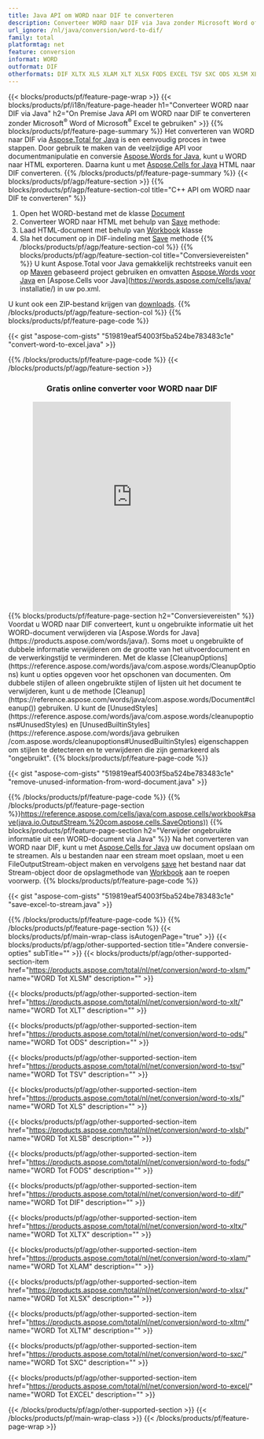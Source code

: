 ```yaml
---
title: Java API om WORD naar DIF te converteren
description: Converteer WORD naar DIF via Java zonder Microsoft Word of Microsoft Excel te gebruiken
url_ignore: /nl/java/conversion/word-to-dif/
family: total
platformtag: net
feature: conversion
informat: WORD
outformat: DIF
otherformats: DIF XLTX XLS XLAM XLT XLSX FODS EXCEL TSV SXC ODS XLSM XLTM XLSB
---
```

{{< blocks/products/pf/feature-page-wrap >}}
{{< blocks/products/pf/i18n/feature-page-header h1="Converteer WORD naar DIF via Java" h2="On Premise Java API om WORD naar DIF te converteren zonder Microsoft<sup>&reg;</sup> Word of Microsoft<sup>&reg;</sup> Excel te gebruiken" >}}
{{% blocks/products/pf/feature-page-summary %}}
Het converteren van WORD naar DIF via [Aspose.Total for Java](https://products.aspose.com/total/java/) is een eenvoudig proces in twee stappen. Door gebruik te maken van de veelzijdige API voor documentmanipulatie en conversie [Aspose.Words for Java](https://products.aspose.com/words/java/), kunt u WORD naar HTML exporteren. Daarna kunt u met [Aspose.Cells for Java](https://products.aspose.com/cells/java/) HTML naar DIF converteren.
{{% /blocks/products/pf/feature-page-summary  %}}
{{< blocks/products/pf/agp/feature-section >}}
{{% blocks/products/pf/agp/feature-section-col title="C++ API om WORD naar DIF te converteren" %}}
1. Open het WORD-bestand met de klasse [Document](https://reference.aspose.com/words/java/com.aspose.words/Document)
2. Converteer WORD naar HTML met behulp van [Save](https://reference.aspose.com/words/java/com.aspose.words/Document#save(java.lang.String,com.aspose.words.SaveOptions) ) methode:
3. Laad HTML-document met behulp van [Workbook](https://reference.aspose.com/cells/java/com.aspose.cells/Workbook) klasse
4. Sla het document op in DIF-indeling met [Save](https://reference.aspose.com/cells/java/com.aspose.cells/workbook#save(java.lang.String,%20com.aspose.cells.SaveOptions)) methode
{{% /blocks/products/pf/agp/feature-section-col %}}
{{% blocks/products/pf/agp/feature-section-col title="Conversievereisten" %}}
U kunt Aspose.Total voor Java gemakkelijk rechtstreeks vanuit een op [Maven](https://releases.aspose.com/total/java/) gebaseerd project gebruiken en omvatten [Aspose.Words voor Java](https://words.aspose.com/words/java/installation/) en [Aspose.Cells voor Java](https://words.aspose.com/cells/java/ installatie/) in uw po.xml.

U kunt ook een ZIP-bestand krijgen van [downloads](https://releases.aspose.com/total/java).
{{% /blocks/products/pf/agp/feature-section-col %}}
{{% blocks/products/pf/feature-page-code %}}

{{< gist "aspose-com-gists" "519819eaf54003f5ba524be783483c1e" "convert-word-to-excel.java" >}}


{{% /blocks/products/pf/feature-page-code %}}
{{< /blocks/products/pf/agp/feature-section >}}
<div class="container-fluid agp-content bg-white aboutfile box-1 vh100 section nopbtm">
<div class=container>
<div class=row>
<div class="demobox tc col-md-12 padding-0" align="center">

<h3>Gratis online converter voor WORD naar DIF</h3>

<iframe style="border: none; height: 426px;" scrolling="no" src="https://total-conversion-app-65z5r2lp.qa.k8s.dynabic.com/?to=dif&from=docx" id="child-iframe" width="80%"></iframe>

</div></div>
</div></div>
{{% blocks/products/pf/feature-page-section  h2="Conversievereisten" %}}
Voordat u WORD naar DIF converteert, kunt u ongebruikte informatie uit het WORD-document verwijderen via [Aspose.Words for Java](https://products.aspose.com/words/java/). Soms moet u ongebruikte of dubbele informatie verwijderen om de grootte van het uitvoerdocument en de verwerkingstijd te verminderen. Met de klasse [CleanupOptions](https://reference.aspose.com/words/java/com.aspose.words/CleanupOptions) kunt u opties opgeven voor het opschonen van documenten. Om dubbele stijlen of alleen ongebruikte stijlen of lijsten uit het document te verwijderen, kunt u de methode [Cleanup](https://reference.aspose.com/words/java/com.aspose.words/Document#cleanup()) gebruiken. U kunt de [UnusedStyles](https://reference.aspose.com/words/java/com.aspose.words/cleanupoptions#UnusedStyles) en [UnusedBuiltinStyles](https://reference.aspose.com/words/java gebruiken /com.aspose.words/cleanupoptions#UnusedBuiltinStyles) eigenschappen om stijlen te detecteren en te verwijderen die zijn gemarkeerd als "ongebruikt".  
{{% blocks/products/pf/feature-page-code %}}

{{< gist "aspose-com-gists" "519819eaf54003f5ba524be783483c1e" "remove-unused-information-from-word-document.java" >}}

{{% /blocks/products/pf/feature-page-code  %}}
{{% /blocks/products/pf/feature-page-section %}}https://reference.aspose.com/cells/java/com.aspose.cells/workbook#save(java.io.OutputStream.%20com.aspose.cells.SaveOptions))
{{% blocks/products/pf/feature-page-section  h2="Verwijder ongebruikte informatie uit een WORD-document via Java" %}}
Na het converteren van WORD naar DIF, kunt u met [Aspose.Cells for Java](https://products.aspose.com/cells/java/) uw document opslaan om te streamen. Als u bestanden naar een stream moet opslaan, moet u een FileOutputStream-object maken en vervolgens [save](https://reference.aspose.com/cells/java/com.aspose.cells/workbook#save(java.io.OutputStream.%20com.aspose.cells.SaveOptions)) het bestand naar dat Stream-object door de opslagmethode van [Workbook](https://reference.aspose.com/cells/java/com.aspose.cells/Workbook) aan te roepen voorwerp. 
{{% blocks/products/pf/feature-page-code %}}

{{< gist "aspose-com-gists" "519819eaf54003f5ba524be783483c1e" "save-excel-to-stream.java" >}}

{{% /blocks/products/pf/feature-page-code  %}}
{{% /blocks/products/pf/feature-page-section %}}
{{< blocks/products/pf/main-wrap-class isAutogenPage="true" >}}
{{< blocks/products/pf/agp/other-supported-section title="Andere conversie-opties" subTitle="" >}}
{{< blocks/products/pf/agp/other-supported-section-item href="https://products.aspose.com/total/nl/net/conversion/word-to-xlsm/" name="WORD Tot XLSM" description="" >}}

{{< blocks/products/pf/agp/other-supported-section-item href="https://products.aspose.com/total/nl/net/conversion/word-to-xlt/" name="WORD Tot XLT" description="" >}}

{{< blocks/products/pf/agp/other-supported-section-item href="https://products.aspose.com/total/nl/net/conversion/word-to-ods/" name="WORD Tot ODS" description="" >}}

{{< blocks/products/pf/agp/other-supported-section-item href="https://products.aspose.com/total/nl/net/conversion/word-to-tsv/" name="WORD Tot TSV" description="" >}}

{{< blocks/products/pf/agp/other-supported-section-item href="https://products.aspose.com/total/nl/net/conversion/word-to-xls/" name="WORD Tot XLS" description="" >}}

{{< blocks/products/pf/agp/other-supported-section-item href="https://products.aspose.com/total/nl/net/conversion/word-to-xlsb/" name="WORD Tot XLSB" description="" >}}

{{< blocks/products/pf/agp/other-supported-section-item href="https://products.aspose.com/total/nl/net/conversion/word-to-fods/" name="WORD Tot FODS" description="" >}}

{{< blocks/products/pf/agp/other-supported-section-item href="https://products.aspose.com/total/nl/net/conversion/word-to-dif/" name="WORD Tot DIF" description="" >}}

{{< blocks/products/pf/agp/other-supported-section-item href="https://products.aspose.com/total/nl/net/conversion/word-to-xltx/" name="WORD Tot XLTX" description="" >}}

{{< blocks/products/pf/agp/other-supported-section-item href="https://products.aspose.com/total/nl/net/conversion/word-to-xlam/" name="WORD Tot XLAM" description="" >}}

{{< blocks/products/pf/agp/other-supported-section-item href="https://products.aspose.com/total/nl/net/conversion/word-to-xlsx/" name="WORD Tot XLSX" description="" >}}

{{< blocks/products/pf/agp/other-supported-section-item href="https://products.aspose.com/total/nl/net/conversion/word-to-xltm/" name="WORD Tot XLTM" description="" >}}

{{< blocks/products/pf/agp/other-supported-section-item href="https://products.aspose.com/total/nl/net/conversion/word-to-sxc/" name="WORD Tot SXC" description="" >}}

{{< blocks/products/pf/agp/other-supported-section-item href="https://products.aspose.com/total/nl/net/conversion/word-to-excel/" name="WORD Tot EXCEL" description="" >}}


{{< /blocks/products/pf/agp/other-supported-section >}}
{{< /blocks/products/pf/main-wrap-class >}}
{{< /blocks/products/pf/feature-page-wrap >}}
